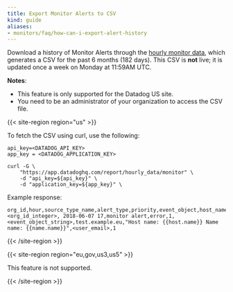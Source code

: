 ```yaml
---
title: Export Monitor Alerts to CSV
kind: guide
aliases:
- monitors/faq/how-can-i-export-alert-history
---
```


Download a history of Monitor Alerts through the [hourly monitor data][1], which generates a CSV for the past 6 months (182 days). This CSV is **not** live; it is updated once a week on Monday at 11:59AM UTC.

**Notes**:

- This feature is only supported for the Datadog US site.
- You need to be an administrator of your organization to access the CSV file.

{{< site-region region="us" >}}

To fetch the CSV using curl, use the following:

```shell
api_key=<DATADOG_API_KEY>
app_key = <DATADOG_APPLICATION_KEY>

curl -G \
    "https://app.datadoghq.com/report/hourly_data/monitor" \
    -d "api_key=${api_key}" \
    -d "application_key=${app_key}" \
```

Example response:

```text
org_id,hour,source_type_name,alert_type,priority,event_object,host_name,device_name,alert_name,user,cnt
<org_id_integer>, 2018-06-07 17,monitor alert,error,1,<event_object_string>,test.example.eu,"Host name: {{host.name}} Name name: {{name.name}}",<user_email>,1
```
{{< /site-region >}}

{{< site-region region="eu,gov,us3,us5" >}}

This feature is not supported.

{{< /site-region >}}

[1]: https://app.datadoghq.com/report/hourly_data/monitor
